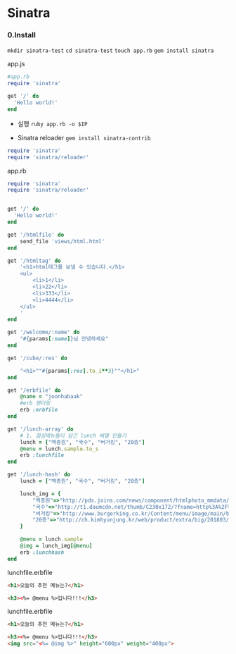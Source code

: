 # Sinatra
### 0.Install
`mkdir sinatra-test`
`cd sinatra-test`
`touch app.rb`
`gem install sinatra`

app.js
```Ruby
#app.rb
require 'sinatra'

get '/' do
  'Hello world!'
end
```
- 실행
`ruby app.rb -o $IP`

- Sinatra reloader
`gem install sinatra-contrib`

```Ruby
require 'sinatra'
require 'sinatra/reloader'
```

app.rb
```rb
require 'sinatra'
require 'sinatra/reloader'


get '/' do
  'Hello world!'
end

get '/htmlfile' do
    send_file 'views/html.html'
end

get '/htmltag' do
    '<h1>html태그를 보낼 수 있습니다.</h1>
    <ul>
        <li>1</li>
        <li>22</li>
        <li>333</li>
        <li>4444</li>
    </ul>
    '
end

get '/welcome/:name' do
    "#{params[:name]}님 안녕하세요"
end

get '/cube/:res' do

    "<h1>""#{params[:res].to_i**3}""</h1>"
end

get '/erbfile' do
    @name = "joonhabaak"
    #erb 렌더링
    erb :erbfile
end

get '/lunch-array' do
    # 1. 점심메뉴들이 담긴 lunch 배열 만들기
    lunch = ["백종원", "국수", "버거킹", "20층"]
    @menu = lunch.sample.to_s
    erb :lunchfile
end

get '/lunch-hash' do
    lunch = ["백종원", "국수", "버거킹", "20층"]

    lunch_img = {
        "백종원"=>"http://pds.joins.com/news/component/htmlphoto_mmdata/201601/27/htm_201601279134262048.jpg",
        "국수"=>"http://t1.daumcdn.net/thumb/C230x172/?fname=http%3A%2F%2Fm1.daumcdn.net%2Fcfile62%2Fattach%2F21736C4F557E01781CB907",
        "버거킹"=>"http://www.burgerking.co.kr/Content/menu/image/main/burger_bulgogiwhopper.jpg",
        "20층"=>"http://ch.kimhyunjung.kr/web/product/extra/big/201803/493_shop1_549456.jpg"
    }

    @menu = lunch.sample
    @img = lunch_img[@menu]
    erb :lunchhash
end

```

lunchfile.erbfile
```html
<h1>오늘의 추천 메뉴는?</h1>

<h3><%= @menu %>입니다!!!</h3>
```

lunchfile.erbfile
```html
<h1>오늘의 추천 메뉴는?</h1>

<h3><%= @menu %>입니다!!!</h3>
<img src="<%= @img %>" height="600px" weight="400px">
```
